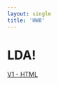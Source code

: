 ```yaml
---
layout: single
title: 'HW8'
---
```


# LDA!

[V1 - HTML](https://danielcaraway.github.io/html/lda.html)